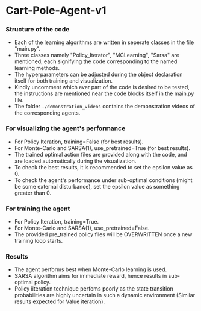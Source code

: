 # Cart-Pole-Agent-v1

### Structure of the code
- Each of the learning algorithms are written in seperate classes in the file "main.py".
- Three classes namely "Policy_Iterator", "MCLearning", "Sarsa" are mentioned, each signifying the code corresponding to the named learning methods.
- The hyperparameters can be adjusted during the object declaration itself for both training and visualization.
- Kindly uncomment which ever part of the code is desired to be tested, the instructions are mentioned near the code blocks itself in the main.py file.
- The folder `./demonstration_videos` contains the demonstration videos of the corresponding agents.

### For visualizing the agent's performance
- For Policy Iteration, training=False (for best results).
- For Monte-Carlo and SARSA(1), use_pretrained=True (for best results).
- The trained optimal action files are provided along with the code, and are loaded automatically during the visualization.
- To check the best results, it is recommended to set the epsilon value as 0.
- To check the agent's performance under sub-optimal conditions (might be some external disturbance), set the epsilon value as something greater than 0. 

### For training the agent
- For Policy Iteration, training=True.
- For Monte-Carlo and SARSA(1), use_pretrained=False.
- The provided pre_trained policy files will be OVERWRITTEN once a new training loop starts.

### Results
- The agent performs best when Monte-Carlo learning is used.
- SARSA algorithm aims for immediate reward, hence results in sub-optimal policy.
- Policy iiteration technique perfoms poorly as the state transition probabilities are highly uncertain in such a dynamic environment (Similar results expected for Value iteration).